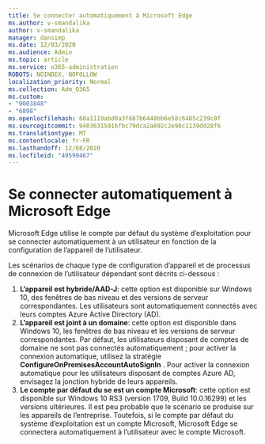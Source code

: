 ```yaml
---
title: Se connecter automatiquement à Microsoft Edge
ms.author: v-smandalika
author: v-smandalika
manager: dansimp
ms.date: 12/03/2020
ms.audience: Admin
ms.topic: article
ms.service: o365-administration
ROBOTS: NOINDEX, NOFOLLOW
localization_priority: Normal
ms.collection: Adm_O365
ms.custom:
- "9003848"
- "6898"
ms.openlocfilehash: 68a1119abd0a3f687b6448bb6e58c6485c239c0f
ms.sourcegitcommit: 94036315916fbc79dca2a692c2e9bc1139dd28f6
ms.translationtype: MT
ms.contentlocale: fr-FR
ms.lasthandoff: 12/08/2020
ms.locfileid: "49599467"
---
```

# <a name="sign-in-to-microsoft-edge-automatically"></a>Se connecter automatiquement à Microsoft Edge

Microsoft Edge utilise le compte par défaut du système d’exploitation pour se connecter automatiquement à un utilisateur en fonction de la configuration de l’appareil de l’utilisateur. 

Les scénarios de chaque type de configuration d’appareil et de processus de connexion de l’utilisateur dépendant sont décrits ci-dessous :

1. **L’appareil est hybride/AAD-J**: cette option est disponible sur Windows 10, des fenêtres de bas niveau et des versions de serveur correspondantes. Les utilisateurs sont automatiquement connectés avec leurs comptes Azure Active Directory (AD).
2. **L’appareil est joint à un domaine**: cette option est disponible dans Windows 10, les fenêtres de bas niveau et les versions de serveur correspondantes. Par défaut, les utilisateurs disposant de comptes de domaine ne sont pas connectés automatiquement ; pour activer la connexion automatique, utilisez la stratégie **ConfigureOnPremisesAccountAutoSignIn** . Pour activer la connexion automatique pour les utilisateurs disposant de comptes Azure AD, envisagez la jonction hybride de leurs appareils.
3. **Le compte par défaut du se est un compte Microsoft**: cette option est disponible sur Windows 10 RS3 (version 1709, Build 10.0.16299) et les versions ultérieures. Il est peu probable que le scénario se produise sur les appareils de l’entreprise. Toutefois, si le compte par défaut du système d’exploitation est un compte Microsoft, Microsoft Edge se connectera automatiquement à l’utilisateur avec le compte Microsoft.
 
 
